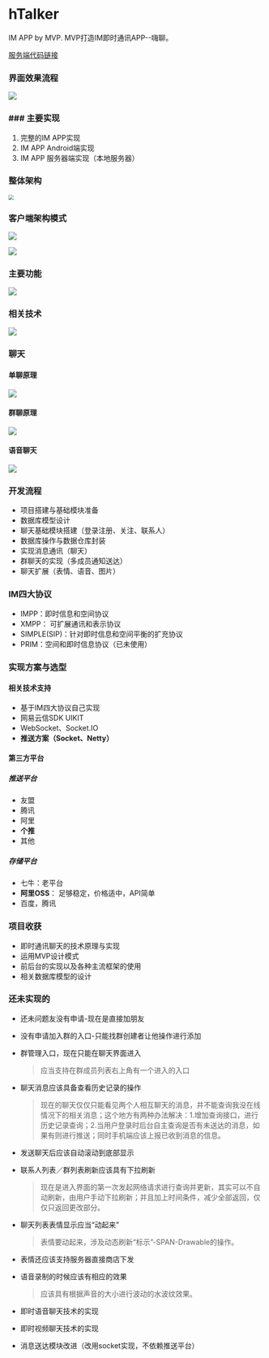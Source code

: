 # hTalker
 IM APP by MVP.  MVP打造IM即时通讯APP--嗨聊。

[服务端代码链接](https://github.com/hydcoder/hTalkerServer)

### 界面效果流程

![](img\process.png)

### ### 主要实现

1. 完整的IM APP实现
2. IM APP Android端实现
3. IM APP 服务器端实现（本地服务器）

### 整体架构

<img src="img\global_design.png" style="zoom:61%;" />

### 客户端架构模式

![](img\mvp_project.png)

![](img\htalker_project.png)

### 主要功能

![](img\htalker.png)

### 相关技术

![](img\technologies.png)

### 聊天

#### 单聊原理

![](img\talk.jpg)

#### 群聊原理

![](img\group_talk.jpg)

#### 语音聊天

![](img\audio_talk.png)

### 开发流程

- 项目搭建与基础模块准备
- 数据库模型设计
- 聊天基础模块搭建（登录注册、关注、联系人）
- 数据库操作与数据仓库封装
- 实现消息通讯（聊天）
- 群聊天的实现（多成员通知送达）
- 聊天扩展（表情、语音、图片）

### IM四大协议

- IMPP：即时信息和空间协议
- XMPP： 可扩展通讯和表示协议
- SIMPLE(SIP)：针对即时信息和空间平衡的扩充协议
- PRIM：空间和即时信息协议（已未使用）

### 实现方案与选型

#### 相关技术支持

- 基于IM四大协议自己实现
- 网易云信SDK UIKIT
- WebSocket、Socket.IO
- **推送方案（Socket、Netty）**

#### 第三方平台

##### 推送平台

- 友盟
- 腾讯
- 阿里
- **个推**
- 其他

##### 存储平台

- 七牛：老平台
- **阿里OSS**： 足够稳定，价格适中，API简单
- 百度，腾讯

### 项目收获

- 即时通讯聊天的技术原理与实现
- 运用MVP设计模式
- 前后台的实现以及各种主流框架的使用
- 相关数据库模型的设计

###  还未实现的

- 还未问题友没有申请-现在是直接加朋友

- 没有申请加入群的入口-只能找群创建者让他操作进行添加

- 群管理入口，现在只能在聊天界面进入

  > 应当支持在群成员列表右上角有一个进入的入口

- 聊天消息应该具备查看历史记录的操作

  > 现在的聊天仅仅只能看见两个人相互聊天的消息，并不能查询我没在线情况下的相关消息；这个地方有两种办法解决：1.增加查询接口，进行历史记录查询；2.当用户登录时后台自主查询是否有未送达的消息，如果有则进行推送；同时手机端应该上报已收到消息的信息。

- 发送聊天后应该自动滚动到底部显示

- 联系人列表／群列表刷新应该具有下拉刷新

  > 现在是进入界面的第一次发起网络请求进行查询并更新，其实可以不自动刷新，由用户手动下拉刷新；并且加上时间条件，减少全部返回，仅仅只返回更改部分。

- 聊天列表表情显示应当“动起来”

  > 表情要动起来，涉及动态刷新“标示”-SPAN-Drawable的操作。

- 表情还应该支持服务器直接商店下发

- 语音录制的时候应该有相应的效果

  > 应该具有根据声音的大小进行波动的水波纹效果。

- 即时语音聊天技术的实现

- 即时视频聊天技术的实现

- 消息送达模块改进（改用socket实现，不依赖推送平台）

